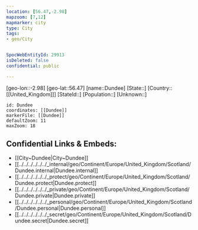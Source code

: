 ```yaml
---
location: [56.47,-2.98]
mapzoom: [7,12] 
mapmarker: city 
type: City
tags:
- geo/City


SpocWebEntityId: 29913
isDeleted: false
confidential: public

---
```

[geo-lon::-2.98]
[geo-lat::56.47]
[name::Dundee]
[State::]
[Country::[[United_Kingdom]]]
[StateId::]
[Population::]
[Unknown::]


```leaflet
id: Dundee
coordinates: [[Dundee]]
markerFile: [[Dundee]]
defaultZoom: 11 
maxZoom: 18
```


## Confidential Links & Embeds: 
- [[City~Dundee|City~Dundee]] 
- [[../../../../../../_internal/geo/Continent/Europe/United_Kingdom/Scotland/Dundee.internal|Dundee.internal]] 
- [[../../../../../../_protect/geo/Continent/Europe/United_Kingdom/Scotland/Dundee.protect|Dundee.protect]] 
- [[../../../../../../_private/geo/Continent/Europe/United_Kingdom/Scotland/Dundee.private|Dundee.private]] 
- [[../../../../../../_personal/geo/Continent/Europe/United_Kingdom/Scotland/Dundee.personal|Dundee.personal]] 
- [[../../../../../../_secret/geo/Continent/Europe/United_Kingdom/Scotland/Dundee.secret|Dundee.secret]] 
